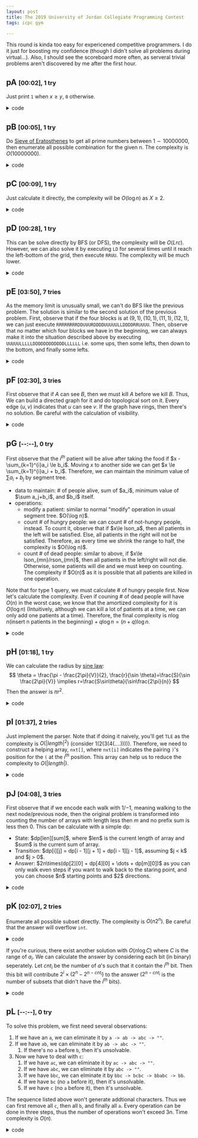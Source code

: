 ```yaml
---
layout: post
title: The 2019 University of Jordan Collegiate Programming Contest
tags: icpc gym

---
```


This round is kinda too easy for expericened competitive programmers. I do it just for boosting my confidence (though I didn't solve all problems during virtual...). Also, I should see the scoreboard more often, as serveral trivial problems aren't discovered by me after the first hour.


## pA <span style="font-size:medium;">[00:02], 1 try</span>

Just print `1` when $x \ge y$, `0` otherwise.

<details><summary>code</summary>

```cpp
{% include code-snippets/2020-01-14-icpc-practice/A.cpp %}
```

</details>

## pB <span style="font-size:medium;">[00:05], 1 try</span>

Do [Sieve of Eratosthenes](https://en.wikipedia.org/wiki/Sieve_of_Eratosthenes) to get all prime numbers between $1\sim 10000000$, then enumerate all possible combination for the given $n$. The complexity is $O(10000000)$.

<details><summary>code</summary>

```cpp
{% include code-snippets/2020-01-14-icpc-practice/B.cpp %}
```

</details>

## pC <span style="font-size:medium;">[00:09], 1 try</span>

Just calculate it directly, the complexity will be $O(\log n)$ as $X \ge 2$.

<details><summary>code</summary>

```cpp
{% include code-snippets/2020-01-14-icpc-practice/C.cpp %}
```

</details>

## pD <span style="font-size:medium;">[00:28], 1 try</span>

This can be solve directly by BFS (or DFS), the complexity will be $O(Lrc)$. However, we can also solve it by executing `LD` for several times until it reach the left-bottom of the grid, then execute `RRUU`. The complexity will be much lower.

<details><summary>code</summary>

```cpp
{% include code-snippets/2020-01-14-icpc-practice/D.cpp %}
```

</details>

## pE <span style="font-size:medium;">[03:50], 7 tries</span>

As the memory limit is unusually small, we can't do BFS like the previous problem. The solution is similar to the second solution of the previous problem. First, observe that if the four blocks is at $(9,1),(10,1),(11,1),(12,1)$, we can just execute `RRRRRRRRDDUUURDDDDUUUUULLDDDDRRUUUU`. Then, observe that no matter which four blocks we have in the beginning, we can always make it into the situation described above by executing `UUUUULLLLLDDDDDDDDDDDDLLLLLL` i.e. some ups, then some lefts, then down to the bottom, and finally some lefts.

<details><summary>code</summary>

```cpp
{% include code-snippets/2020-01-14-icpc-practice/E.cpp %}
```

</details>

## pF <span style="font-size:medium;">[02:30], 3 tries</span>

First observe that if $A$ can see $B$, then we must kill $A$ before we kill $B$. Thus, We can build a directed graph for it and do topological sort on it. Every edge $(u, v)$ indicates that $u$ can see $v$. If the graph have rings, then there's no solution. Be careful with the calculation of visibility.

<details><summary>code</summary>

```cpp
{% include code-snippets/2020-01-14-icpc-practice/F.cpp %}
```

</details>

## pG <span style="font-size:medium;">[-\-:-\-], 0 try</span>

First observe that the $i^{th}$ patient will be alive after taking the food if $x - \sum_{k=1}^{i}a_i \le b_i$. Moving $x$ to another side we can get $x \le \sum_{k=1}^{i}a_i + b_i$. Therefore, we can maintain the minimum value of $\sum a_i + b_j$ by segment tree.

<ul>
  <li> data to maintain: # of people alive, sum of $a_i$, minimum value of $\sum a_j+b_i$, and $b_i$ itself.
  <li> operations:
    <ul>
      <li> modify a patient: similar to normal "modify" operation in usual segment tree. $O(\log n)$.
      <li> count # of hungry people: we can count # of not-hungry people, instead. To count it, observe that if $x\le lson_a$, then all patients in the left will be satisfied. Else, all patients in the right will not be satisfied. Therefore, as every time we shrink the range to half, the complexity is $O(\log n)$.
      <li> count # of dead people: similar to above, if $x\le lson_{mn}/rson_{mn}$, then all patients in the left/right will not die. Otherwise, some patients will die and we must keep on counting. The complexity if $O(n)$ as it is possible that all patients are killed in one operation.
    </ul>
</ul>

Note that for type $1$ query, we must calculate # of hungry people first. Now let's calculate the complexity. Even if couning # of dead people will have $O(n)$ in the worst case, we know that the amortized complexity for it is $O(\log n)$ (Intuitively, although we can kill a lot of patients at a time, we can only add one patients at a time). Therefore, the final complexity is $n\log n(\text{insert n patients in the beginning}) + q\log n=(n+q)\log n$.

<details><summary>code</summary>

```cpp
{% include code-snippets/2020-01-14-icpc-practice/G.cpp %}
```

</details>

## pH <span style="font-size:medium;">[01:18], 1 try</span>

We can calculate the radius by [sine law](https://en.wikipedia.org/wiki/Law_of_sines):
$$
\theta = \frac{\pi - \frac{2\pi}{V}}{2}, \frac{r}{\sin \theta}=\frac{S}{\sin \frac{2\pi}{V}} \implies r=\frac{S\sin\theta}{\sin\frac{2\pi}{n}}
$$
Then the answer is $\pi r^2$.

<details><summary>code</summary>

```cpp
{% include code-snippets/2020-01-14-icpc-practice/H.cpp %}
```

</details>

## pI <span style="font-size:medium;">[01:37], 2 tries</span>

Just implement the parser. Note that if doing it naively, you'll get `TLE` as the complexity is $O(|length|^2)$ (consider $1(2(3(4(....))))$). Therefore, we need to construct a helping array, `nxt[]`, where `nxt[i]` indicates the pairing `)`'s position for the `(` at the $i^{th}$ position. This array can help us to reduce the complexity to $O(|length|)$.

<details><summary>code</summary>

```cpp
{% include code-snippets/2020-01-14-icpc-practice/I.cpp %}
```

</details>

## pJ <span style="font-size:medium;">[04:08], 3 tries</span>

First observe that if we encode each walk with $1$/$-1$, meaning walking to the next node/previous node, then the original problem is transformed into counting the number of arrays with length less then $m$ and no prefix sum is less then $0$. This can be calculate with a simple dp: 

<ul>
 <li> State: $dp[len][sum]$, where $len$ is the current length of array and $sum$ is the current sum of array.
 <li> Transition: $dp[i][j] = dp[i - 1][j + 1] + dp[i - 1][j - 1]$, assuming $j < k$ and $j > 0$.
 <li> Answer: $2n\times(dp[2][0] + dp[4][0] + \dots + dp[m][0])$ as you can only walk even steps if you want to walk back to the staring point, and you can choose $n$ starting points and $2$ directions.
</ul>


<details><summary>code</summary>

```cpp
{% include code-snippets/2020-01-14-icpc-practice/J.cpp %}
```

</details>

## pK <span style="font-size:medium;">[02:07], 2 tries</span>

Enumerate all possible subset directly. The complexity is $O(n2^n)$. Be careful that the answer will overflow `int`.

<details><summary>code</summary>

```cpp
{% include code-snippets/2020-01-14-icpc-practice/K.cpp %}
```

</details>

If you're curious, there exist another solution with $O(n\log C)$ where $C$ is the range of $a_i$. We can calculate the answer by considering each bit (in binary) seperately. Let $cnt_i$ be the number of $a$'s such that it contain the $i^{th}$ bit. Then this bit will contribute $2^i \times (2^n - 2^{n - cnt_i})$ to the answer ($2^{n - cnt_i}$ is the number of subsets that didn't have the $i^{th}$ bits).

<details><summary>code</summary>

```cpp
{% include code-snippets/2020-01-14-icpc-practice/K2.cpp %}
```

</details>

## pL <span style="font-size:medium;">[-\-:-\-], 0 try</span>

To solve this problem, we first need several observations:

1. If we have an `a`, we can eliminate it by `a -> ab -> abc -> ""`.
2. If we have `ab`, we can eliminate it by `ab -> abc -> ""`.
    1. If there's no `a` before `b`, then it's unsolvable.
3. Now we have to deal with `c`:
    1. If we have `ac`, we can eliminate it by `ac -> abc -> ""`.
    2. If we have `abc`, we can eliminate it by `abc -> ""`.
    3. If we have `bbc`, we can elminate it by `bbc -> bcbc -> bbabc -> bb`.
    4. If we have `bc` (no `a` before it), then it's unsolvable.
    5. If we have `c` (no `a` before it), then it's unsolvable.

The sequence listed above won't generate addtional characters. Thus we can first remove all `c`, then all `b`, and finally all `a`. Every operation can be done in three steps, thus the number of operations won't exceed $3n$. Time complexity is $O(n)$.

<details><summary>code</summary>

```cpp
{% include code-snippets/2020-01-14-icpc-practice/L.cpp %}
```

</details>

